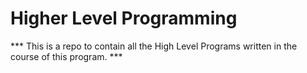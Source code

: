# Higher Level Programming 
*** This is a repo to contain all the High Level Programs written in the course of this program. ***
